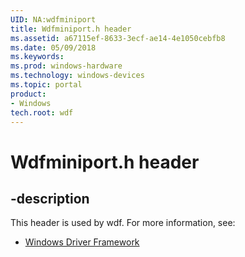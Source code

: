 ```yaml
---
UID: NA:wdfminiport
title: Wdfminiport.h header
ms.assetid: a67115ef-8633-3ecf-ae14-4e1050cebfb8
ms.date: 05/09/2018
ms.keywords: 
ms.prod: windows-hardware
ms.technology: windows-devices
ms.topic: portal
product:
- Windows
tech.root: wdf
---
```


# Wdfminiport.h header


## -description


This header is used by wdf. For more information, see:

- [Windows Driver Framework](../_wdf/index.md)

